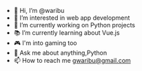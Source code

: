 - 👋 Hi, I’m @waribu
- 👀 I’m interested in web app development
- 🐍 I’m currently working on Python projects
- 📚 I’m currently learning about Vue.js
- 🎮 I'm into gaming too
- 💬 Ask me about anything,Python
- 📫 How to reach me gwaribu@gmail.com

<!---
waribu/waribu is a ✨ special ✨ repository because its `README.md` (this file) appears on your GitHub profile.
You can click the Preview link to take a look at your changes.
--->
